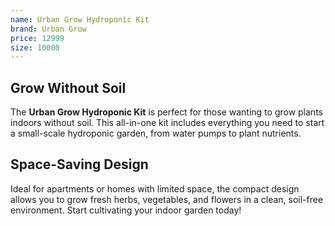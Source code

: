 ```yaml
--- 
name: Urban Grow Hydroponic Kit
brand: Urban Grow
price: 12999
size: 10000
---
```


## Grow Without Soil  

The **Urban Grow Hydroponic Kit** is perfect for those wanting to grow plants indoors without soil. This all-in-one kit includes everything you need to start a small-scale hydroponic garden, from water pumps to plant nutrients.

## Space-Saving Design 
 
Ideal for apartments or homes with limited space, the compact design allows you to grow fresh herbs, vegetables, and flowers in a clean, soil-free environment. Start cultivating your indoor garden today!
